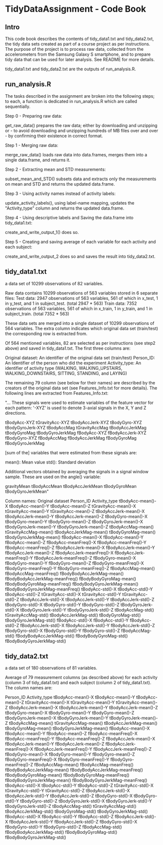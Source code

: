 TidyDataAssignment - Code Book
==================

Intro
------------------

This code book describes the contents of tidy_data1.txt and tidy_data2.txt, the tidy data sets created as part of a course project as per instructions. The purpose of the project is to process raw data, collected from the accelerometers from the Samsung Galaxy S smartphone, and to prepare tidy data that can be used for later analysis. See README for more details.

tidy_data1.txt and tidy_data2.txt are the outputs of run_analysis.R.

run_analysis.R
-------------------

The tasks described in the assignment are broken into the following steps; to each, a function is dedicated in run_analysis.R which are called sequentially. 

Step 0 - Preparing raw data:

get_raw_data() prepares the raw data; either by downloading and unzipping or - to avoid downloading and unzipping hundreds of MB files over and over - by confirming their existence in correct format.
  
  
Step 1 - Merging raw data: 

merge_raw_data() loads raw data into data.frames, merges them into a single data.frame, and returns it.
  
  
Step 2 - Extracting mean and STD measurements:

subset_mean_and_STD() subsets data and extracts only the measurements on mean and STD and returns the updated data.frame.
  
  
Step 3 - Using activity names instead of activity labels:

update_activity_labels(), using label-name mapping, updates the "Activity_type" column and returns the updated data.frame.
  
  
Step 4 - Using descriptive labels and Saving the data.frame into tidy_data1.txt:

create_and_write_output_1() does so.
  
  
Step 5 - Creating and saving average of each variable for each activity and each subject: 

create_and_write_output_2 does so and saves the result into tidy_data2.txt.


tidy_data1.txt 
------------------
a data set of 10299 observations of 82 variables.

Raw data contains 10299 observations of 563 variables stored in 6 separate files:
Test data: 2947 observations of 563 variables, 561 of which in x_test, 1 in y_test, and 1 in subject_test. (total 2947 * 563)
Train data: 7352 observations of 563 variables, 561 of which in x_train, 1 in y_train, and 1 in subject_train. (total 7352 * 563)

These data sets are merged into a single dataset of 10299 observations of 564 variables. The extra column indicates which original data set (train/test) the corresponding row is extracted from.

Of 564 mentioned variables, 82 are selected as per instructions (see step2 above) and saved in tidy_data1.txt. The first three columns are:

Original dataset: An identifier of the original data set (train/test)
Person_ID: An Identifier of the person who did the experiment
Activity_type: An identifier of activity type (WALKING, WALKING_UPSTAIRS, WALKING_DOWNSTAIRS, SITTING, STANDING, and LAYING)

The remaining 79 column (see below for their names) are described by the creators of the original data set (see Features_Info.txt for more details). The following lines are extracted from Features_Info.txt:

"... These signals were used to estimate variables of the feature vector for each pattern:  '-XYZ' is used to denote 3-axial signals in the X, Y and Z directions.

tBodyAcc-XYZ
tGravityAcc-XYZ
tBodyAccJerk-XYZ
tBodyGyro-XYZ
tBodyGyroJerk-XYZ
tBodyAccMag
tGravityAccMag
tBodyAccJerkMag
tBodyGyroMag
tBodyGyroJerkMag
fBodyAcc-XYZ
fBodyAccJerk-XYZ
fBodyGyro-XYZ
fBodyAccMag
fBodyAccJerkMag
fBodyGyroMag
fBodyGyroJerkMag

[sum of the] variables that were estimated from these signals are: 

mean(): Mean value
std(): Standard deviation

Additional vectors obtained by averaging the signals in a signal window sample. These are used on the angle() variable:

gravityMean
tBodyAccMean
tBodyAccJerkMean
tBodyGyroMean
tBodyGyroJerkMean"

Column names:
Original dataset
Person_ID
Activity_type
tBodyAcc-mean()-X
tBodyAcc-mean()-Y
tBodyAcc-mean()-Z
tGravityAcc-mean()-X
tGravityAcc-mean()-Y
tGravityAcc-mean()-Z
tBodyAccJerk-mean()-X
tBodyAccJerk-mean()-Y
tBodyAccJerk-mean()-Z
tBodyGyro-mean()-X
tBodyGyro-mean()-Y
tBodyGyro-mean()-Z
tBodyGyroJerk-mean()-X
tBodyGyroJerk-mean()-Y
tBodyGyroJerk-mean()-Z
tBodyAccMag-mean()
tGravityAccMag-mean()
tBodyAccJerkMag-mean()
tBodyGyroMag-mean()
tBodyGyroJerkMag-mean()
fBodyAcc-mean()-X
fBodyAcc-mean()-Y
fBodyAcc-mean()-Z
fBodyAcc-meanFreq()-X
fBodyAcc-meanFreq()-Y
fBodyAcc-meanFreq()-Z
fBodyAccJerk-mean()-X
fBodyAccJerk-mean()-Y
fBodyAccJerk-mean()-Z
fBodyAccJerk-meanFreq()-X
fBodyAccJerk-meanFreq()-Y
fBodyAccJerk-meanFreq()-Z
fBodyGyro-mean()-X
fBodyGyro-mean()-Y
fBodyGyro-mean()-Z
fBodyGyro-meanFreq()-X
fBodyGyro-meanFreq()-Y
fBodyGyro-meanFreq()-Z
fBodyAccMag-mean()
fBodyAccMag-meanFreq()
fBodyBodyAccJerkMag-mean()
fBodyBodyAccJerkMag-meanFreq()
fBodyBodyGyroMag-mean()
fBodyBodyGyroMag-meanFreq()
fBodyBodyGyroJerkMag-mean()
fBodyBodyGyroJerkMag-meanFreq()
tBodyAcc-std()-X
tBodyAcc-std()-Y
tBodyAcc-std()-Z
tGravityAcc-std()-X
tGravityAcc-std()-Y
tGravityAcc-std()-Z
tBodyAccJerk-std()-X
tBodyAccJerk-std()-Y
tBodyAccJerk-std()-Z
tBodyGyro-std()-X
tBodyGyro-std()-Y
tBodyGyro-std()-Z
tBodyGyroJerk-std()-X
tBodyGyroJerk-std()-Y
tBodyGyroJerk-std()-Z
tBodyAccMag-std()
tGravityAccMag-std()
tBodyAccJerkMag-std()
tBodyGyroMag-std()
tBodyGyroJerkMag-std()
fBodyAcc-std()-X
fBodyAcc-std()-Y
fBodyAcc-std()-Z
fBodyAccJerk-std()-X
fBodyAccJerk-std()-Y
fBodyAccJerk-std()-Z
fBodyGyro-std()-X
fBodyGyro-std()-Y
fBodyGyro-std()-Z
fBodyAccMag-std()
fBodyBodyAccJerkMag-std()
fBodyBodyGyroMag-std()
fBodyBodyGyroJerkMag-std()


tidy_data2.txt 
------------------

a data set of 180 observations of 81 variables.

Average of 79 measurement columns (as described above) for each activity (column 3 of tidy_data1.txt) and each subject (column 2 of tidy_data1.txt). 
The column names are:

Person_ID
Activity_type
tBodyAcc-mean()-X
tBodyAcc-mean()-Y
tBodyAcc-mean()-Z
tGravityAcc-mean()-X
tGravityAcc-mean()-Y
tGravityAcc-mean()-Z
tBodyAccJerk-mean()-X
tBodyAccJerk-mean()-Y
tBodyAccJerk-mean()-Z
tBodyGyro-mean()-X
tBodyGyro-mean()-Y
tBodyGyro-mean()-Z
tBodyGyroJerk-mean()-X
tBodyGyroJerk-mean()-Y
tBodyGyroJerk-mean()-Z
tBodyAccMag-mean()
tGravityAccMag-mean()
tBodyAccJerkMag-mean()
tBodyGyroMag-mean()
tBodyGyroJerkMag-mean()
fBodyAcc-mean()-X
fBodyAcc-mean()-Y
fBodyAcc-mean()-Z
fBodyAcc-meanFreq()-X
fBodyAcc-meanFreq()-Y
fBodyAcc-meanFreq()-Z
fBodyAccJerk-mean()-X
fBodyAccJerk-mean()-Y
fBodyAccJerk-mean()-Z
fBodyAccJerk-meanFreq()-X
fBodyAccJerk-meanFreq()-Y
fBodyAccJerk-meanFreq()-Z
fBodyGyro-mean()-X
fBodyGyro-mean()-Y
fBodyGyro-mean()-Z
fBodyGyro-meanFreq()-X
fBodyGyro-meanFreq()-Y
fBodyGyro-meanFreq()-Z
fBodyAccMag-mean()
fBodyAccMag-meanFreq()
fBodyBodyAccJerkMag-mean()
fBodyBodyAccJerkMag-meanFreq()
fBodyBodyGyroMag-mean()
fBodyBodyGyroMag-meanFreq()
fBodyBodyGyroJerkMag-mean()
fBodyBodyGyroJerkMag-meanFreq()
tBodyAcc-std()-X
tBodyAcc-std()-Y
tBodyAcc-std()-Z
tGravityAcc-std()-X
tGravityAcc-std()-Y
tGravityAcc-std()-Z
tBodyAccJerk-std()-X
tBodyAccJerk-std()-Y
tBodyAccJerk-std()-Z
tBodyGyro-std()-X
tBodyGyro-std()-Y
tBodyGyro-std()-Z
tBodyGyroJerk-std()-X
tBodyGyroJerk-std()-Y
tBodyGyroJerk-std()-Z
tBodyAccMag-std()
tGravityAccMag-std()
tBodyAccJerkMag-std()
tBodyGyroMag-std()
tBodyGyroJerkMag-std()
fBodyAcc-std()-X
fBodyAcc-std()-Y
fBodyAcc-std()-Z
fBodyAccJerk-std()-X
fBodyAccJerk-std()-Y
fBodyAccJerk-std()-Z
fBodyGyro-std()-X
fBodyGyro-std()-Y
fBodyGyro-std()-Z
fBodyAccMag-std()
fBodyBodyAccJerkMag-std()
fBodyBodyGyroMag-std()
fBodyBodyGyroJerkMag-std()
